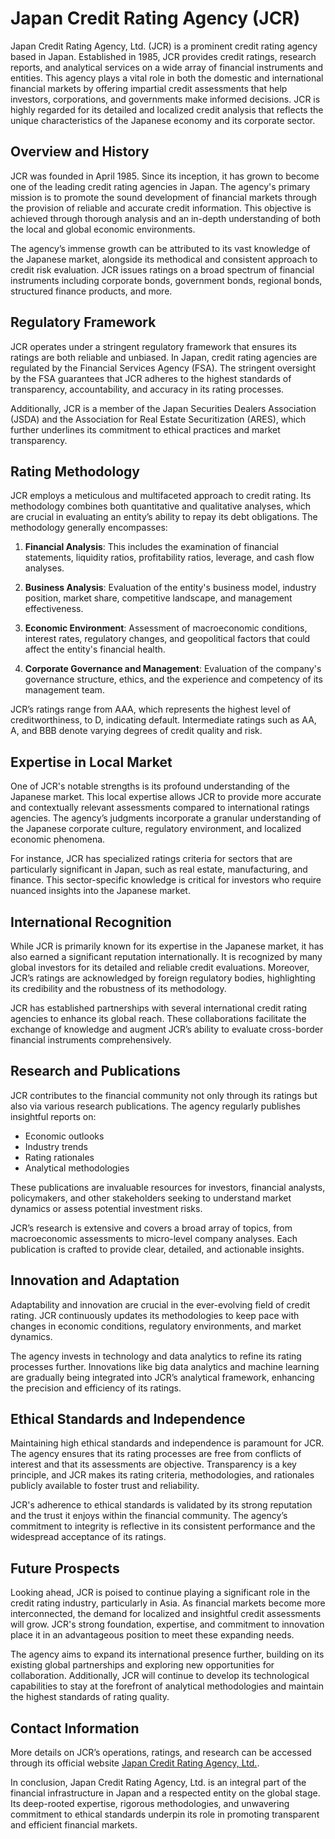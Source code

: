 # Japan Credit Rating Agency (JCR)

Japan Credit Rating Agency, Ltd. (JCR) is a prominent credit rating agency based in Japan. Established in 1985, JCR provides credit ratings, research reports, and analytical services on a wide array of financial instruments and entities. This agency plays a vital role in both the domestic and international financial markets by offering impartial credit assessments that help investors, corporations, and governments make informed decisions. JCR is highly regarded for its detailed and localized credit analysis that reflects the unique characteristics of the Japanese economy and its corporate sector.

## Overview and History
JCR was founded in April 1985. Since its inception, it has grown to become one of the leading credit rating agencies in Japan. The agency's primary mission is to promote the sound development of financial markets through the provision of reliable and accurate credit information. This objective is achieved through thorough analysis and an in-depth understanding of both the local and global economic environments.

The agency’s immense growth can be attributed to its vast knowledge of the Japanese market, alongside its methodical and consistent approach to credit risk evaluation. JCR issues ratings on a broad spectrum of financial instruments including corporate bonds, government bonds, regional bonds, structured finance products, and more. 

## Regulatory Framework
JCR operates under a stringent regulatory framework that ensures its ratings are both reliable and unbiased. In Japan, credit rating agencies are regulated by the Financial Services Agency (FSA). The stringent oversight by the FSA guarantees that JCR adheres to the highest standards of transparency, accountability, and accuracy in its rating processes. 

Additionally, JCR is a member of the Japan Securities Dealers Association (JSDA) and the Association for Real Estate Securitization (ARES), which further underlines its commitment to ethical practices and market transparency.

## Rating Methodology
JCR employs a meticulous and multifaceted approach to credit rating. Its methodology combines both quantitative and qualitative analyses, which are crucial in evaluating an entity’s ability to repay its debt obligations. The methodology generally encompasses:

1. **Financial Analysis**: This includes the examination of financial statements, liquidity ratios, profitability ratios, leverage, and cash flow analyses.
  
2. **Business Analysis**: Evaluation of the entity's business model, industry position, market share, competitive landscape, and management effectiveness.
  
3. **Economic Environment**: Assessment of macroeconomic conditions, interest rates, regulatory changes, and geopolitical factors that could affect the entity's financial health.
  
4. **Corporate Governance and Management**: Evaluation of the company's governance structure, ethics, and the experience and competency of its management team.

JCR’s ratings range from AAA, which represents the highest level of creditworthiness, to D, indicating default. Intermediate ratings such as AA, A, and BBB denote varying degrees of credit quality and risk.

## Expertise in Local Market
One of JCR's notable strengths is its profound understanding of the Japanese market. This local expertise allows JCR to provide more accurate and contextually relevant assessments compared to international ratings agencies. The agency’s judgments incorporate a granular understanding of the Japanese corporate culture, regulatory environment, and localized economic phenomena.

For instance, JCR has specialized ratings criteria for sectors that are particularly significant in Japan, such as real estate, manufacturing, and finance. This sector-specific knowledge is critical for investors who require nuanced insights into the Japanese market.

## International Recognition
While JCR is primarily known for its expertise in the Japanese market, it has also earned a significant reputation internationally. It is recognized by many global investors for its detailed and reliable credit evaluations. Moreover, JCR’s ratings are acknowledged by foreign regulatory bodies, highlighting its credibility and the robustness of its methodology.

JCR has established partnerships with several international credit rating agencies to enhance its global reach. These collaborations facilitate the exchange of knowledge and augment JCR’s ability to evaluate cross-border financial instruments comprehensively.

## Research and Publications
JCR contributes to the financial community not only through its ratings but also via various research publications. The agency regularly publishes insightful reports on:

- Economic outlooks
- Industry trends
- Rating rationales
- Analytical methodologies

These publications are invaluable resources for investors, financial analysts, policymakers, and other stakeholders seeking to understand market dynamics or assess potential investment risks.

JCR’s research is extensive and covers a broad array of topics, from macroeconomic assessments to micro-level company analyses. Each publication is crafted to provide clear, detailed, and actionable insights.

## Innovation and Adaptation
Adaptability and innovation are crucial in the ever-evolving field of credit rating. JCR continuously updates its methodologies to keep pace with changes in economic conditions, regulatory environments, and market dynamics. 

The agency invests in technology and data analytics to refine its rating processes further. Innovations like big data analytics and machine learning are gradually being integrated into JCR’s analytical framework, enhancing the precision and efficiency of its ratings.

## Ethical Standards and Independence
Maintaining high ethical standards and independence is paramount for JCR. The agency ensures that its rating processes are free from conflicts of interest and that its assessments are objective. Transparency is a key principle, and JCR makes its rating criteria, methodologies, and rationales publicly available to foster trust and reliability.

JCR's adherence to ethical standards is validated by its strong reputation and the trust it enjoys within the financial community. The agency’s commitment to integrity is reflective in its consistent performance and the widespread acceptance of its ratings.

## Future Prospects
Looking ahead, JCR is poised to continue playing a significant role in the credit rating industry, particularly in Asia. As financial markets become more interconnected, the demand for localized and insightful credit assessments will grow. JCR's strong foundation, expertise, and commitment to innovation place it in an advantageous position to meet these expanding needs.

The agency aims to expand its international presence further, building on its existing global partnerships and exploring new opportunities for collaboration. Additionally, JCR will continue to develop its technological capabilities to stay at the forefront of analytical methodologies and maintain the highest standards of rating quality.

## Contact Information
More details on JCR’s operations, ratings, and research can be accessed through its official website [Japan Credit Rating Agency, Ltd.](https://www.jcr.co.jp/).

In conclusion, Japan Credit Rating Agency, Ltd. is an integral part of the financial infrastructure in Japan and a respected entity on the global stage. Its deep-rooted expertise, rigorous methodologies, and unwavering commitment to ethical standards underpin its role in promoting transparent and efficient financial markets.